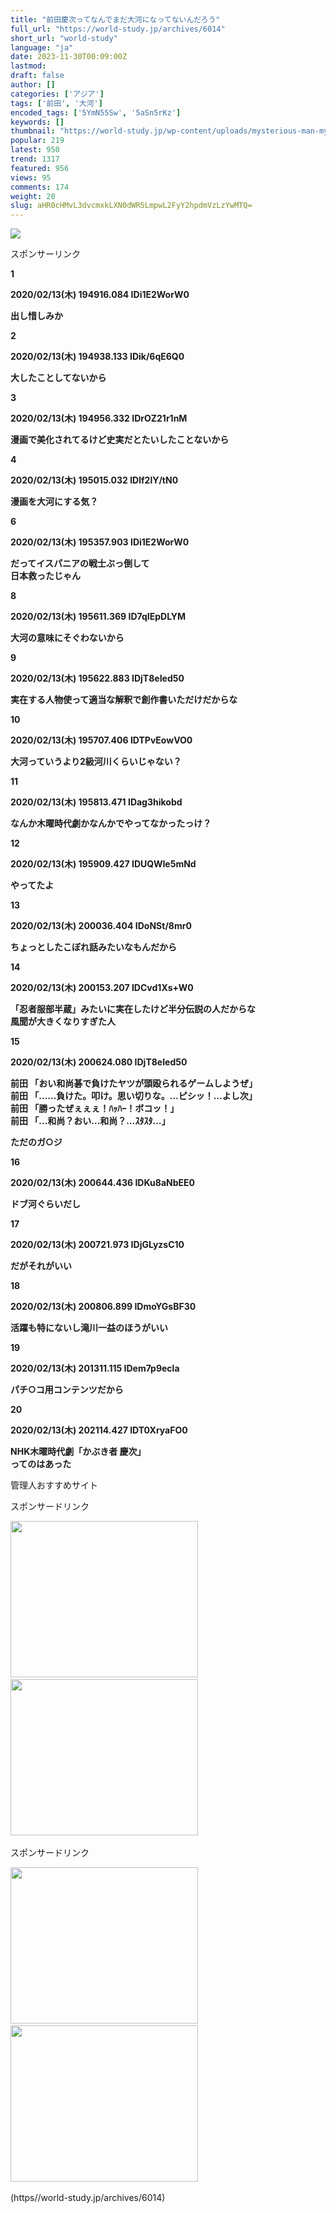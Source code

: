```yaml
---
title: "前田慶次ってなんでまだ大河になってないんだろう"
full_url: "https://world-study.jp/archives/6014"
short_url: "world-study"
language: "ja"
date: 2023-11-30T00:09:00Z
lastmod: 
draft: false
author: []
categories: ['アジア']
tags: ['前田', '大河']
encoded_tags: ['5YmN55Sw', '5aSn5rKz']
keywords: []
thumbnail: "https://world-study.jp/wp-content/uploads/mysterious-man-mystical-fantasy-5314887.jpg"
popular: 219
latest: 950
trend: 1317
featured: 956
views: 95
comments: 174
weight: 20
slug: aHR0cHMvL3dvcmxkLXN0dWR5LmpwL2FyY2hpdmVzLzYwMTQ=
---
```


![](https://world-study.jp/wp-content/uploads/mysterious-man-mystical-fantasy-5314887.jpg)

<div><p class='ps-label'>スポンサーリンク</p><p class='ps-widget'></p><p class='t_h'><strong><p>1 <p> 2020/02/13(木) 194916.084 IDi1E2WorW0</p></p></strong></p><p class='t_b'><strong><p> 出し惜しみか </p></strong></p><p></p><p class='t_b'><strong><p>2 <p> 2020/02/13(木) 194938.133 IDik/6qE6Q0</p></p></strong></p><p class='t_b'><strong><p> 大したことしてないから </p></strong></p><p class='t_h'><strong><p>3 <p> 2020/02/13(木) 194956.332 IDrOZ21r1nM</p></p></strong></p><p class='t_b'><strong><p> 漫画で美化されてるけど史実だとたいしたことないから </p></strong></p><p class='t_h'><strong><p>4 <p> 2020/02/13(木) 195015.032 IDlf2lY/tN0</p></p></strong></p><p class='t_b'><strong><p> 漫画を大河にする気？ </p></strong></p><p class='t_h'><strong><p>6 <p> 2020/02/13(木) 195357.903 IDi1E2WorW0</p></p></strong></p><p class='t_b'><strong><p> だってイスパニアの戦士ぶっ倒して<br> 日本救ったじゃん </p></strong></p><p class='t_h'><strong><p>8 <p> 2020/02/13(木) 195611.369 ID7qIEpDLYM</p></p></strong></p><p class='t_b'><strong><p> 大河の意味にそぐわないから </p></strong></p><p class='t_h'><strong><p>9 <p> 2020/02/13(木) 195622.883 IDjT8eIed50</p></p></strong></p><p class='t_b'><strong><p> 実在する人物使って適当な解釈で創作書いただけだからな </p></strong></p><p class='t_h'><strong><p>10 <p> 2020/02/13(木) 195707.406 IDTPvEowVO0</p></p></strong></p><p class='t_b'><strong><p> 大河っていうより2級河川くらいじゃない？ </p></strong></p><p class='t_h'><strong><p>11 <p> 2020/02/13(木) 195813.471 IDag3hikobd</p></p></strong></p><p class='t_b'><strong><p> なんか木曜時代劇かなんかでやってなかったっけ？ </p></strong></p><p class='t_h'><strong><p>12 <p> 2020/02/13(木) 195909.427 IDUQWIe5mNd</p></p></strong></p><p class='t_b'><strong><p> やってたよ </p></strong></p><p class='t_h'><strong><p>13 <p> 2020/02/13(木) 200036.404 IDoNSt/8mr0</p></p></strong></p><p class='t_b'><strong><p> ちょっとしたこぼれ話みたいなもんだから </p></strong></p><p class='t_h'><strong><p>14 <p> 2020/02/13(木) 200153.207 IDCvd1Xs+W0</p></p></strong></p><p class='t_b'><strong><p> 「忍者服部半蔵」みたいに実在したけど半分伝説の人だからな<br> 風聞が大きくなりすぎた人 </p></strong></p><p class='t_h'><strong><p>15 <p> 2020/02/13(木) 200624.080 IDjT8eIed50</p></p></strong></p><p><strong> 前田 「おい和尚碁で負けたヤツが頭殴られるゲームしようぜ」<br> 前田 「……負けた。叩け。思い切りな。…ピシッ！…よし次」<br> 前田 「勝ったぜぇぇぇ！ﾊｯﾊｰ！ボコッ！」<br> 前田 「…和尚？おい…和尚？…ｽﾀｽﾀ…」 </strong></p><p><strong>ただのガ○ジ</strong></p><p class='t_h'><strong><p>16 <p> 2020/02/13(木) 200644.436 IDKu8aNbEE0</p></p></strong></p><p class='t_b'><strong><p> ドブ河ぐらいだし </p></strong></p><p class='t_h'><strong><p>17 <p> 2020/02/13(木) 200721.973 IDjGLyzsC10</p></p></strong></p><p class='t_b'><strong><p> だがそれがいい </p></strong></p><p class='t_h'><strong><p>18 <p> 2020/02/13(木) 200806.899 IDmoYGsBF30</p></p></strong></p><p class='t_b'><strong><p> 活躍も特にないし滝川一益のほうがいい </p></strong></p><p class='t_h'><strong><p>19 <p> 2020/02/13(木) 201311.115 IDem7p9ecla</p></p></strong></p><p class='t_b'><strong><p> パチ○コ用コンテンツだから </p></strong></p><p class='t_h'><strong><p>20 <p> 2020/02/13(木) 202114.427 IDT0XryaFO0</p></p></strong></p><p class='t_b'><strong><p> NHK木曜時代劇「かぶき者 慶次」<br> ってのはあった </p></strong></p> <p class='textwidget custom-html-widget'></p><p class='top_rss_down_title'> 管理人おすすめサイト </p> <p class='rss4'> </p><p class='posts-under-1'>スポンサードリンク</p><a href='https//hb.afl.rakuten.co.jp/hsc/22147dca.3eb27a4d.22147dcb.ab9930ba/?link_type=pict&ut=eyJwYWdlIjoic2hvcCIsInR5cGUiOiJwaWN0IiwiY29sIjoxLCJjYXQiOiI0NCIsImJhbiI6IjQ2MDEzNSIsImFtcCI6ZmFsc2V9' target='_blank' rel='nofollow sponsored noopener'><img src='https//hbb.afl.rakuten.co.jp/hsb/22147dca.3eb27a4d.22147dcb.ab9930ba/?me_id=1&me_adv_id=460135&t=pict' border='0' alt='' title=''></a> <br> <a href='https//px.a8.net/svt/ejp?a8mat=3TD6WR+3C9O2A+2PEO+1I1IKX' rel='nofollow'> <img border='0' width='300' height='250' alt='' src='https//www23.a8.net/svt/bgt?aid=230722875202&wid=005&eno=01&mid=s00000012624009077000&mc=1'></a> <img border='0' width='1' height='1' src='https//www10.a8.net/0.gif?a8mat=3TD6WR+3C9O2A+2PEO+1I1IKX' alt=''> <a href='https//px.a8.net/svt/ejp?a8mat=3TD6WR+4491HU+54ZG+609HT' rel='nofollow'> <img border='0' width='300' height='250' alt='' src='https//www29.a8.net/svt/bgt?aid=230722875249&wid=005&eno=01&mid=s00000023974001009000&mc=1'></a> <img border='0' width='1' height='1' src='https//www18.a8.net/0.gif?a8mat=3TD6WR+4491HU+54ZG+609HT' alt=''> <p class='posts-under-1'>スポンサードリンク</p><a href='https//px.a8.net/svt/ejp?a8mat=3BQDI5+2RFHW2+3D3Q+65U41' rel='nofollow'> <img border='0' width='300' height='250' alt='' src='https//www28.a8.net/svt/bgt?aid=201104861167&wid=005&eno=01&mid=s00000015695001035000&mc=1'></a> <img border='0' width='1' height='1' src='https//www17.a8.net/0.gif?a8mat=3BQDI5+2RFHW2+3D3Q+65U41' alt=''> <a href='https//px.a8.net/svt/ejp?a8mat=3H5J7Z+P0B9U+50+35UAKX' rel='nofollow'> <img border='0' width='300' height='250' alt='' src='https//www23.a8.net/svt/bgt?aid=210210191042&wid=005&eno=01&mid=s00000000018019121000&mc=1'></a> <img border='0' width='1' height='1' src='https//www10.a8.net/0.gif?a8mat=3H5J7Z+P0B9U+50+35UAKX' alt=''> </div>

(https//world-study.jp/archives/6014)
